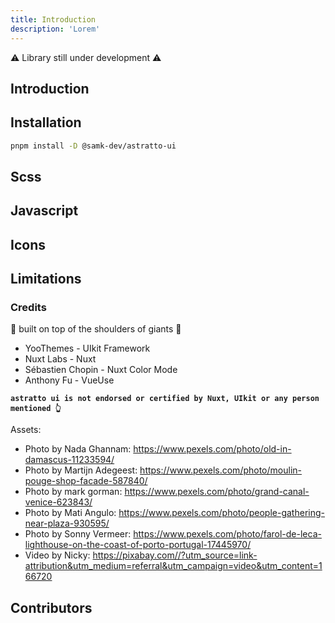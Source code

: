 ```yaml
---
title: Introduction
description: 'Lorem'
---
```


⚠️ Library still under development ⚠️

## Introduction

## Installation

```bash
pnpm install -D @samk-dev/astratto-ui
```

## Scss

## Javascript

## Icons

## Limitations

### Credits

🩵 built on top of the shoulders of giants 💚

- YooThemes - UIkit Framework
- Nuxt Labs - Nuxt
- Sébastien Chopin - Nuxt Color Mode
- Anthony Fu - VueUse

**`astratto ui is not endorsed or certified by Nuxt, UIkit or any person mentioned 👆`**

Assets:

- Photo by Nada Ghannam: <https://www.pexels.com/photo/old-in-damascus-11233594/>
- Photo by Martijn Adegeest: <https://www.pexels.com/photo/moulin-pouge-shop-facade-587840/>
- Photo by mark gorman: <https://www.pexels.com/photo/grand-canal-venice-623843/>
- Photo by Mati Angulo: <https://www.pexels.com/photo/people-gathering-near-plaza-930595/>
- Photo by Sonny Vermeer: <https://www.pexels.com/photo/farol-de-leca-lighthouse-on-the-coast-of-porto-portugal-17445970/>
- Video by Nicky: <https://pixabay.com//?utm_source=link-attribution&utm_medium=referral&utm_campaign=video&utm_content=166720>

## Contributors
